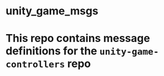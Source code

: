 # unity\_game\_msgs

# This repo contains message definitions for the `unity-game-controllers` repo
